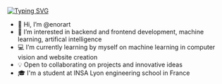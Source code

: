 [![Typing SVG](https://readme-typing-svg.demolab.com?font=alto&weight=500&size=22&duration=2000&pause=800&color=FF8374&center=true&vCenter=true&multiline=true&repeat=false&width=680&height=70&lines=Eno;Computer+Science+%7C+INSA+Lyon)](https://git.io/typing-svg)

- 👋 Hi, I’m @enorart
- 👀 I’m interested in backend and frontend development, machine learning, artifical intelligence
- 💻 I’m currently learning by myself on machine learning in computer vision and website creation
- 💡 Open to collaborating on projects and innovative ideas
- 🎓 I'm a student at INSA Lyon engineering school in France

<!---
enorart/enorart is a ✨ special ✨ repository because its `README.md` (this file) appears on your GitHub profile.
You can click the Preview link to take a look at your changes.
--->
